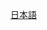 [日本語](https://github.com/JarvisSan22/JC_learn_python_Notebooks/new/main/JC_CUDA?UBUNTU_20.4.SETUP/README_JP.md)
<p >
